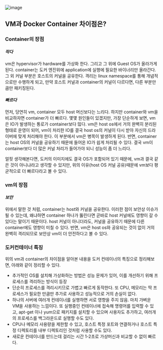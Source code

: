 ![image](https://user-images.githubusercontent.com/33619494/187594488-87101a71-5b8f-4a50-a805-64256e159a9c.png)


## VM과 Docker Container 차이점은?

### Container의 장점

#### *작다*
vm은 hypervisor가 hardware를 가상화 한다. 그리고 그 위에 Guest OS가 올라가게 된다.
container는 도커 엔진위에 application에 실행에 필요한 바이너리만 올라간다. 그 외 커널 부분은 호스트의 커널을 공유한다. 격리는 linux namespace를 통해 개념적으로만 수행하게 되고, 만약 호스트 커널과 container의 커널이 다르다면, 다른 부분만큼만 패키징된다.

#### *빠르다*
먼저, 당연히 vm, container 모두 host 머신보다는 느리다. 하지만 container와 vm을 비교하자면 container가 더 빠르다. 몇몇 원인들이 있겠지만, 가장 단순하게 보면, vm은 IO가 발생하는 통로가 container보다 많다.
vm은 host os에서 거의 완벽히 분리된 형태로 운영이 되어, vm이 처리한 IO를 결국 host os의 커널이 다시 받아 자신의 드라이버에 맞게 처리해야 한다. 이 부분에서 vm은 병목이 발생하게 된다.
반면, container는 host OS의 커널을 공유하기 때문에 들어온 IO가 쉽게 처리될 수 있다.
결국 vm이 container보다 더 많은 커널 처리가 들어가야 되니 성능이 좀 더 느리다.

얼핏 생각해본다면, 도커의 이미지에도 결국 OS가 포함되어 있기 때문에, vm과 결국 같은 것이 아니냐라고 생각할 수 있지만, 위의 이유(host OS 커널 공유)때문에 vm보다 평균적으로 더 빠르다라고 볼 수 있다.

### vm의 장점

#### *보안*
위에서 말한 것 처럼, container는 host와 커널을 공유한다. 이러한 점이 보안상 이슈가 될 수 있는데, 왜냐하면 container 하나가 뚫린다면 곧바로 host 커널에도 영향이 갈 수 있다는 말이기 때문이다. host 커널이 아니더라도, 커널을 공유하기 때문에 다른 container에도 영향이 미칠 수 있다.
반면, vm은 host os와 공유되는 것이 없이 거의 완벽히 격리되므로 보안상 vm이 더 안전하다고 볼 수 있다.

### 도커컨테이너 특징

위의 vm과 container의 차이점을 알아본 내용을 도커 컨테이너의 특징으로 정리해보면, 아래와 같이 정리할 수 있다.

* 추가적인 OS를 설치해 가상화하는 방법은 성능 문제가 있어, 이를 개선하기 위해 프로세스를 격리하는 방식이 등장
* 단순히 프로세스를 격리시키므로 가볍고 빠르게 동작한다. 또 CPU, 메모리는 딱 프로세스가 필요한 만큼만 추가로 사용하고 성능적으로 거의 손실이 없다.
* 하나의 서버에 여러개 컨테이너를 실행하면 서로 영향을 주지 않음. 마치 가벼운 VM을 사용하는 느낌이다. 또 실행중인 컨테이너에 접속해 명령어를 입력할 수 있고, apt-get 이나 yum으로 패키지를 설치할 수 있으며 사용자도 추가하고, 여러개의 프로세스를 백그라운드로 실행할 수도 있다.
* CPU나 메모리 사용량을 제한할 수 있고, 호스트 특정 포트와 연결하거나 호스트 특정 디렉토리를 내부 디렉토리인 것처럼 사용할 수도 있다.
* 새로운 컨테이너를 만드는데 걸리는 시간 1-2초로 가상머신과 비교할 수 없이 빠르다.